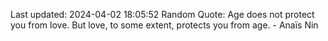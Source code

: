 Last updated: 2024-04-02 18:05:52
Random Quote: Age does not protect you from love. But love, to some extent, protects you from age. - Anaïs Nin